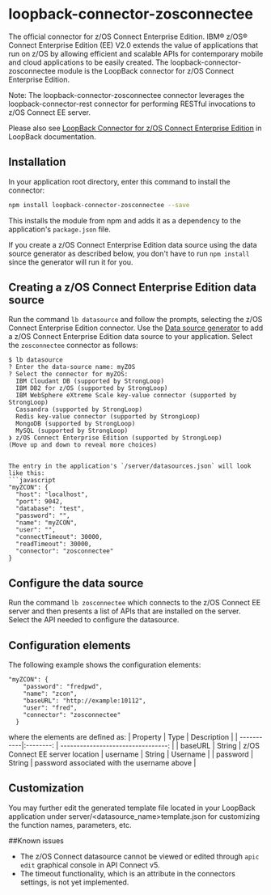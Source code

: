 # loopback-connector-zosconnectee

The official connector for z/OS Connect Enterprise Edition. IBM® z/OS® Connect Enterprise Edition (EE) V2.0 extends the value of applications that run on z/OS by allowing efficient and scalable APIs for contemporary mobile and cloud applications to be easily created. The loopback-connector-zosconnectee module is the LoopBack connector for z/OS Connect Enterprise Edition.

Note: The loopback-connector-zosconnectee connector leverages the loopback-connector-rest connector for performing RESTful invocations to z/OS Connect EE server.

<div class="gh-only">Please also see <a href="http://loopback.io/doc/en/lb3/zOSconnectEE.html">LoopBack Connector for z/OS Connect Enterprise Edition</a> in LoopBack documentation.
</div>

## Installation

In your application root directory, enter this command to install the connector:

```sh
npm install loopback-connector-zosconnectee --save
```

This installs the module from npm and adds it as a dependency to the application's `package.json` file.

If you create a z/OS Connect Enterprise Edition data source using the data source generator as described below, you don't have to run `npm install` since the generator will run it for you.

## Creating a z/OS Connect Enterprise Edition data source

Run the command `lb datasource` and follow the prompts, selecting the z/OS Connect Enterprise Edition connector. Use the [Data source generator](http://loopback.io/doc/en/lb3/Data-source-generator.html) to add a z/OS Connect Enterprise Edition data source to your application.  Select the `zosconnectee` connector as follows:
```
$ lb datasource
? Enter the data-source name: myZOS
? Select the connector for myZOS:
  IBM Cloudant DB (supported by StrongLoop)
  IBM DB2 for z/OS (supported by StrongLoop)
  IBM WebSphere eXtreme Scale key-value connector (supported by StrongLoop)
  Cassandra (supported by StrongLoop)
  Redis key-value connector (supported by StrongLoop)
  MongoDB (supported by StrongLoop)
  MySQL (supported by StrongLoop)
❯ z/OS Connect Enterprise Edition (supported by StrongLoop)
(Move up and down to reveal more choices)
```

```

The entry in the application's `/server/datasources.json` will look like this:
```javascript
"myZCON": {
  "host": "localhost",
  "port": 9042,
  "database": "test",
  "password": "",
  "name": "myZCON",
  "user": "",
  "connectTimeout": 30000,
  "readTimeout": 30000,
  "connector": "zosconnectee"
}
```

## Configure the data source

Run the command `lb zosconnectee` which connects to the z/OS Connect EE server and then presents a list of APIs that are installed on the server. Select the API needed to configure the datasource.

## Configuration elements

The following example shows the configuration elements:

```
"myZCON": {
    "password": "fredpwd",
    "name": "zcon",
    "baseURL": "http://example:10112",
    "user": "fred",
    "connector": "zosconnectee"
  }
  ```
  where the elements are defined as:
| Property   | Type      | Description                        |
| -----------|:--------: | ---------------------------------: |
| baseURL	   | String	   | z/OS Connect EE server location
| username	 | String	   | Username                           |
| password	 | String	   | password associated with the username above |

## Customization

You may further edit the generated template file located in your LoopBack application under server/<datasource_name>template.json for customizing the function names, parameters, etc.

##Known issues

* The z/OS Connect datasource cannot be viewed or edited through `apic edit` graphical console in API Connect v5.
* The timeout functionality, which is an attribute in the connectors settings, is not yet implemented.
